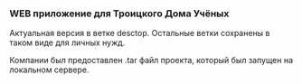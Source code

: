 ### WEB приложение для Троицкого Дома Учёных

Актуальная версия в ветке desctop. Остальные ветки сохранены в таком виде для личных нужд.

Компании был предоставлен .tar файл проекта, который был запущен на локальном сервере.

